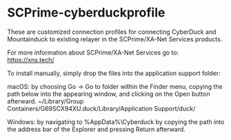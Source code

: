 # SCPrime-cyberduckprofile
These are customized connection profiles for connecting CyberDuck and Mountainduck to existing relayer in the SCPrime/XA-Net Services products.

For more information about SCPrime/XA-Net Services go to: https://xns.tech/

To install manually, simply drop the files into the application support folder:

macOS: by choosing Go → Go to folder within the Finder menu, copying the path below into the appearing window, and clicking on the Open button afterward.
~/Library/Group Containers/G69SCX94XU.duck/Library/Application Support/duck/

Windows: by navigating to %AppData%\Cyberduck by copying the path into the address bar of the Explorer and pressing Return afterward.


